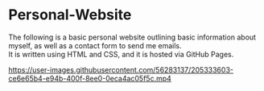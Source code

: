 # Personal-Website
The following is a basic personal website outlining basic information about myself, as well as a contact form to send me emails. <br>
It is written using HTML and CSS, and it is hosted via GitHub Pages.

https://user-images.githubusercontent.com/56283137/205333603-ce6e65b4-e94b-400f-8ee0-0eca4ac05f5c.mp4
